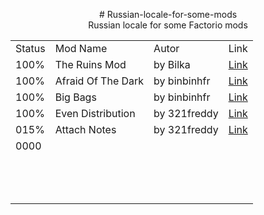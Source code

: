 <p style="text-align: center;"># Russian-locale-for-some-mods<br />Russian locale for some Factorio mods</p>
<table style="margin-left: auto; margin-right: auto;">
<tbody>
<tr>
<td>Status</td>
<td>Mod Name</td>
<td>Autor</td>
<td>Link</td>
</tr>
<tr>
<td>100%</td>
<td>The Ruins Mod</td>
<td>by Bilka</td>
<td><a href="https://mods.factorio.com/mod/AbandonedRuins">Link</a></td>
</tr>
<tr>
<td>100%</td>
<td>Afraid Of The Dark</td>
<td>by binbinhfr</td>
<td><a href="https://mods.factorio.com/mod/AfraidOfTheDark">Link</a></td>
</tr>
<tr>
<td>100%</td>
<td>Big Bags</td>
<td>by binbinhfr</td>
<td><a href="https://mods.factorio.com/mod/BigBags">Link</a></td>
</tr>
<tr>
<td>100%</td>
<td>Even Distribution</td>
<td>by 321freddy</td>
<td><a href="https://mods.factorio.com/mod/even-distribution%20">Link</a></td>
</tr>
<tr>
<td>015%</td>
<td>Attach Notes</td>
<td>by 321freddy</td>
<td><a href="https://mods.factorio.com/mod/attach-notes%20">Link</a></td>
</tr>
<tr>
<td>0000</td>
<td>&nbsp;</td>
<td>&nbsp;</td>
<td>&nbsp;</td>
</tr>
<tr>
<td>&nbsp;</td>
<td>&nbsp;</td>
<td>&nbsp;</td>
<td>&nbsp;</td>
</tr>
<tr>
<td>&nbsp;</td>
<td>&nbsp;</td>
<td>&nbsp;</td>
<td>&nbsp;</td>
</tr>
<tr>
<td>&nbsp;</td>
<td>&nbsp;</td>
<td>&nbsp;</td>
<td>&nbsp;</td>
</tr>
</tbody>
</table>
